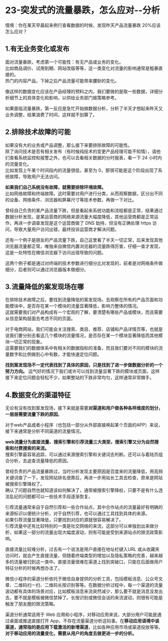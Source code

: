 # 23-突发式的流量暴跌，怎么应对--分析

情境：你在某天早晨起来例行查看数据的时候，发现昨天产品流量暴跌 20%应该怎么应对？

## 1.有无业务变化或发布

面对流量暴跌，考虑第一个可能性：有无产品或业务的变化。  
比如商品调价、试用到期、网站改版等等，这一类变化对流量的影响通常是粗暴直接的。  
热门的内容产品，下掉之后产品流量可能带来腰斩的变化。  

像这样的数据变化应该在产品经理的预料之内，我们要做的是取一些数据，详细分析细节上的具体变化和影响，以供给业务部门做策略参考。  

如果面临流量暴跌，第一反应是急忙开始做数据分析，分析了半天才想起来昨天又业务调整，结果浪费了时间，这样就不划算了。

## 2.排除技术故障的可能 

如果没有大的业务或产品调整，那么接下来要排除故障的可能性。  
除了询问技术是否有相关发布（有时候纯技术的变更产品经理可能不知情），请他们查看系统监控和报警之外，也可以去看相关数据的分时报表，看一下 24 小时内的流量变化。  
比如发现上午某个时间段内的流量很低，甚至为 0，那很可能是这个阶段出现了系统故障，导致用户无法访问。  

**如果我们自己系统没有故障，就需要排除环境故障。**  
比如网络故障和终端故障。这时需要对用户进行分类，从而观察数据，区分出不同的设备、网络条件、浏览器和屏幕尺寸等技术参数，再做一下对比。  

曾经自己负责的某产品流量下跌，但是看起来系统功能和流程都是正常，结果通过数据分析发现，是某运营商的网络来源流量大幅度降低，其他运营商都是正常运作，再进一步调查发现是这个运营商做了 DNS 劫持，但没有正确处理 https 访问，导致大量用户访问出错，最终投诉运营商才解决问题。  

还有一个例子是朋友的产品流量下跌，自己这里看了半天一切正常，后来发现其他浏览器流量都正常，唯独来自微信内置浏览器的流量跌得厉害，仔细一查才发现，这是一处特性在微信浏览器下访问出错导致的问题。

这两个例子都是通过对终端的技术参数进行细分比对发现的，前者是对网络条件做细分，后者则可以通过浏览器版本做细分。

## 3.流量降低的案发现场在哪

在排除技术故障之后，要找到流量降低的案发现场，去观察在所有的产品页面和功能模块中，是否存在某一个模块的流量显著降低，影响力整体的情况。  
这就需要我们对产品构成有一个宏观的了解，要清楚有哪些产品或模块，而且需要从信息架构层面去考虑不同的页面。  

对于电商网站，我们可能会关注搜索、类目、推荐、店铺和产品详情页等，也就是说我们要分别去看这几个模块的流量情况，是否存在某一个模块显著降低而其他模块一切正常的现象。  
这需要我们的数据体系中有相关的数据指标的准备，而且我们要对不同的模块的流量数字和比例做到心中有数，才能快速定位问题。  

**找到案发现场不一定代表找到了具体的原因，只是找到了进一步做数据分析的一个努力方向。** 运气好的情况下我们或许可以找到流量显著下跌的模块或页面，这样接下来定位问题会轻松不少，如果整站的下跌非常均匀，这样通常非常棘手。

## 4.数据变化的渠道特征

无论有没有找到案发现场，接下来就是需要**对渠道和用户做各种各样维度的划分，一层层需要流量下跌的原因**。  

对于web产品或者小程序（也包括一部分从外部直接唤起某个页面的APP）来说，接下来通常是分析不同渠道的流量情况。

**web流量分为直接流量、搜索引擎和引荐流量三大类型，搜索引擎又分为自然搜索和付费搜索的来流。**  
搜索引擎最容易追踪，可以通过来源搜索引擎和关键词去判断。还可以与着陆页组合分析，去追查流量降低的原因。  

曾经负责的产品流量暴跌过，当时分析发现主要原因是百度来的流量降低，用高频关键词查了一下，发现网站排名很靠后，再进一步用站长工具去检查，原来是网站被搜索引擎降权了。  
确认了问题自然也就知道该如何解决了，通常被搜索引擎降权，只要不是有什么违法乱纪的问题都可以一些技术手段逐渐恢复。  

引荐流量通常来自于自然引荐和一些合作站点，其中合作站点的流量最好有明确的来源标识以便统计分析，对于自然引荐，也可以通过工具找到具体的来源。  
如果引荐流量显著降低，只要找到对应的源就很容易解决了。  
引荐流量中还有比较特别的一类是社交网络的来流，这部分可以单独划出来做分析，如果这一部分的流量出现大幅度波动，则有可能是受到来源站点的限流政策影响。

直接流量比较难分析，过去有一个说法是用户直接在地址栏键入URL 或从收藏夹访问时，就会产生直接流量，但随着终端类型的增加以及隐私策略的完善，越来越多的流量被归到这一类中。直接流量很难在渠道上找到突破口，只能在后面做用户特征分析的时候再想办法了。  

微信小程序的渠道分析依托于微信自身提供的分析工具，包括模板消息、公众号文章、二维码扫一扫、二维码长按识别等等。在数据分析过程中，每一个渠道的流量波动都有具体的场景对应，比如模板消息来流突然减少，那么要不就是消息没发出去，要不就是模板被微信禁掉了。长按识别或微信会话的来流波动，则很有可能是触发了朋友圈的限流策略。  

渠道分析通常适用于 Web 应用和小程序，对移动应用来说，大部分用户可能是通过桌面或推送直接打开 App，不存在流量渠道分析这码事。在**移动应用语境中谈渠道，通常指的是应用下载激活的新增渠道**，比如各种应用市场或渠道投放等等。**对于移动应用的流量变化，需要从用户的角度去做更进一步的分析。**
